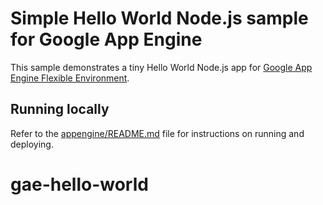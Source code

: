 # Simple Hello World Node.js sample for Google App Engine

This sample demonstrates a tiny Hello World Node.js app for [Google App Engine Flexible Environment](https://cloud.google.com/appengine).

## Running locally

Refer to the [appengine/README.md](../README.md) file for instructions on
running and deploying.
# gae-hello-world
